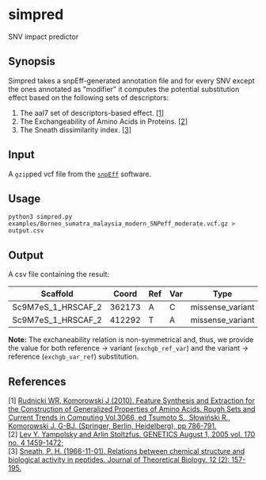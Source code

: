 # simpred

SNV impact predictor

## Synopsis
Simpred takes a snpEff-generated annotation file and for every SNV except the ones annotated as "modifier" it computes the potential substitution effect based on the following sets of descriptors:

1. The aaI7 set of descriptors-based effect. [[1]](#1) 
2. The Exchangeability of Amino Acids in Proteins. [[2]](#2) 
3. The Sneath dissimilarity index. [[3]](#3)

## Input

A `gzip`ped vcf file from the [`snpEff`](http://snpeff.sourceforge.net/about.html) software. 

## Usage

```python3 simpred.py examples/Borneo_sumatra_malaysia_modern_SNPeff_moderate.vcf.gz > output.csv```

## Output

A csv file containing the result:

Scaffold | Coord | Ref | Var | Type | Effect | Transcript | Ref_aa | Coord_aa | Var_aa | Ref_aa_abbrev | Var_aa_abbrev | aaI7 | exchgb_ref_var | exchgb_var_ref | sneath_dissim
-------- | ----- | --- | --- | ---- | ------ | ---------- | ------ | -------- | ------ | ------------- | ------------- | ---- | -------------- | -------------- | -------------
Sc9M7eS_1_HRSCAF_2 | 362173 | A | C | missense_variant | MODERATE | mRNA20769 | Ile | 46 | Leu | I | L | 0.05 | 0.52 | 0.34 | 0.11
Sc9M7eS_1_HRSCAF_2 | 412292 | T | A | missense_variant | MODERATE | mRNA20769 | Asp | 163 | Glu | D | E | 0.16 | 0.16 | 0.46 | 0.16

**Note:** The exchaneability relation is non-symmetrical and, thus, we provide the value for both reference -> variant (`exchgb_ref_var`) and the variant -> reference (`exchgb_var_ref`) substitution.

## References
<a id="1">[1]</a> [Rudnicki WR, Komorowski J (2010). Feature Synthesis and Extraction for the Construction of Generalized Properties of Amino Acids. Rough Sets and Current Trends in Computing Vol.3066, ed Tsumoto S., Słowiński R., Komorowski J. G-BJ. (Springer, Berlin, Heidelberg), pp 786-791.](https://www.researchgate.net/publication/220801316_Feature_Synthesis_and_Extraction_for_the_Construction_of_Generalized_Properties_of_Amino_Acids)  
<a id="2">[2]</a> [Lev Y. Yampolsky and Arlin Stoltzfus. GENETICS August 1, 2005 vol. 170 no. 4 1459-1472;](https://doi.org/10.1534/genetics.104.039107)  
<a id="3">[3]</a> [Sneath, P. H. (1966-11-01). Relations between chemical structure and biological activity in peptides. Journal of Theoretical Biology. 12 (2): 157-195.](https://doi.org/10.1016/0022-5193(66)90112-3)  